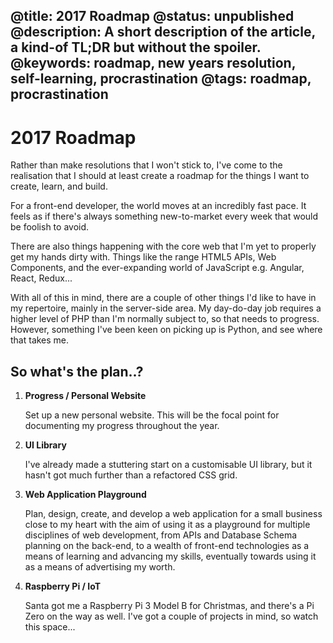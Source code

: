 @title: 2017 Roadmap
@status: unpublished
@description: A short description of the article, a kind-of TL;DR but without the spoiler.
@keywords: roadmap, new years resolution, self-learning, procrastination
@tags: roadmap, procrastination
-----

# 2017 Roadmap

Rather than make resolutions that I won't stick to, I've come to the realisation that I should at least create a roadmap for the things I want to create, learn, and build.

For a front-end developer, the world moves at an incredibly fast pace. It feels as if there's always something new-to-market every week that would be foolish to avoid.

There are also things happening with the core web that I'm yet to properly get my hands dirty with. Things like the range HTML5 APIs, Web Components, and the ever-expanding world of JavaScript e.g. Angular, React, Redux...

With all of this in mind, there are a couple of other things I'd like to have in my repertoire, mainly in the server-side area. My day-do-day job requires a higher level of PHP than I'm normally subject to, so that needs to progress. However, something I've been keen on picking up is Python, and see where that takes me.

## So what's the plan..?

1. **Progress / Personal Website**

    Set up a new personal website. This will be the focal point for documenting my progress throughout the year.

2. **UI Library**

    I've already made a stuttering start on a customisable UI library, but it hasn't got much further than a refactored CSS grid.

3. **Web Application Playground**

    Plan, design, create, and develop a web application for a small business close to my heart with the aim of using it as a playground for multiple disciplines of web development, from APIs and Database Schema planning on the back-end, to a wealth of front-end technologies as a means of learning and advancing my skills, eventually towards using it as a means of advertising my worth.

4. **Raspberry Pi / IoT**

    Santa got me a Raspberry Pi 3 Model B for Christmas, and there's a Pi Zero on the way as well. I've got a couple of projects in mind, so watch this space...

